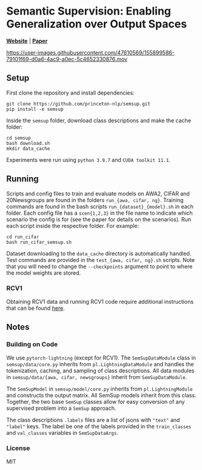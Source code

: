 # Semantic Supervision: Enabling Generalization over Output Spaces

[**Website**](https://sites.google.com/princeton.edu/semantic-supervision/) |
[**Paper**](https://arxiv.org/abs/2202.13100)

https://user-images.githubusercontent.com/47610569/155899586-79101f69-d0a6-4ac9-a0ec-5c4652330876.mov

## Setup
First clone the repository and install dependencies:
```
git clone https://github.com/princeton-nlp/semsup.git
pip install -e semsup
```

Inside the `semsup` folder, download class descriptions and make the cache folder:
```
cd semsup
bash download.sh
mkdir data_cache
```

Experiments were run using `python 3.9.7` and `CUDA toolkit 11.1`.

## Running
Scripts and config files to train and evaluate models on AWA2, CIFAR and 20Newsgroups are found in the folders `run_{awa, cifar, ng}`. Training commands are found in the bash scripts `run_{dataset}_{model}.sh` in each folder. Each config file has a `scen{1,2,3}` in the file name to indicate which scenario the config is for (see the paper for details on the scenarios). Run each script inside the respective folder. For example:
```
cd run_cifar
bash run_cifar_semsup.sh
```

Dataset downloading to the `data_cache` directory is automatically handled. Test commands are provided in the `test_{awa, cifar, ng}.sh` scripts. Note that you will need to change the `--checkpoints` argument to point to where the model weights are stored.

### RCV1
Obtaining RCV1 data and running RCV1 code require additional instructions that can be found [here](run_rcv1/RCV1_README.md).

## Notes
### Building on Code
We use `pytorch-lightning` (except for RCV1). The `SemSupDataModule` class in `semsup/data/core.py` inherits from `pl.LightningDataModule` and handles the tokenization, caching, and sampling of class descriptions. All data modules in `semsup/data/{awa, cifar, newsgroups}` inherit from `SemSupDataModule`.

The `SemSupModel` in `semsup/model/core.py` inherits from `pl.LightningModule` and constructs the output matrix. All SemSup models inherit from this class. Together, the two base `SemSup` classes allow for easy conversion of any supervised problem into a `SemSup` approach.

The class descriptions `.labels` files are a list of jsons with `"text"` and `"label"` keys. The label be one of the labels provided in the `train_classes` and `val_classes` variables in `SemSupDataArgs`.

### License
MIT